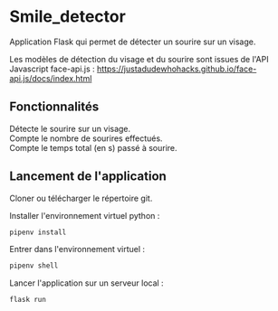 # Smile_detector

Application Flask qui permet de détecter un sourire sur un visage.

Les modèles de détection du visage et du sourire sont issues de l'API Javascript face-api.js : https://justadudewhohacks.github.io/face-api.js/docs/index.html

## Fonctionnalités

Détecte le sourire sur un visage.  
Compte le nombre de sourires effectués.  
Compte le temps total (en s) passé à sourire.  

## Lancement de l'application

Cloner ou télécharger le répertoire git.

Installer l'environnement virtuel python :
```bash
pipenv install
```
Entrer dans l'environnement virtuel :
```bash
pipenv shell
```
Lancer l'application sur un serveur local :

```bash
flask run
```
